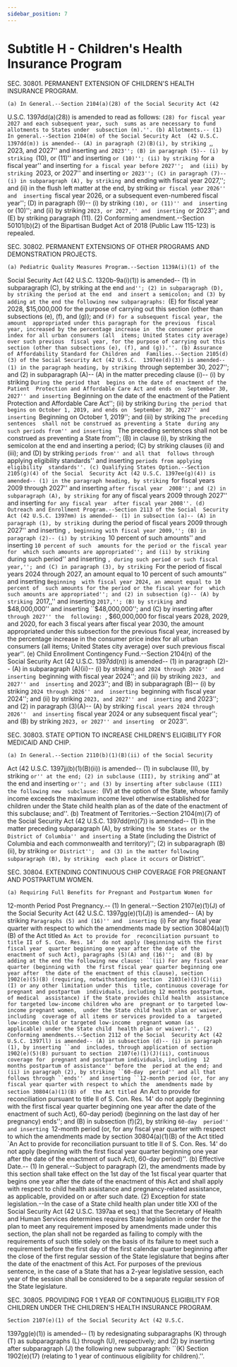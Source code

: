 ```yaml
---
sidebar_position: 7
---
```


# Subtitle H - Children's Health Insurance Program

SEC. 30801. PERMANENT EXTENSION OF CHILDREN'S HEALTH INSURANCE PROGRAM.

    (a) In General.--Section 2104(a)(28) of the Social Security Act (42 
U.S.C. 1397dd(a)(28)) is amended to read as follows:
            ``(28) for fiscal year 2027 and each subsequent year, such 
        sums as are necessary to fund allotments to States under 
        subsection (m).''.
    (b) Allotments.--
            (1) In general.--Section 2104(m) of the Social Security Act 
        (42 U.S.C. 1397dd(m)) is amended--
                    (A) in paragraph (2)(B)(i), by striking ``,, 2023, 
                and 2027'' and inserting ``and 2023'';
                    (B) in paragraph (5)--
                            (i) by striking ``(10), or (11)'' and 
                        inserting ``or (10)'';
                            (ii) by striking ``for a fiscal year'' and 
                        inserting ``for a fiscal year before 2027''; 
                        and
                            (iii) by striking ``2023, or 2027'' and 
                        inserting ``or 2023'';
                    (C) in paragraph (7)--
                            (i) in subparagraph (A), by striking ``and 
                        ending with fiscal year 2027,''; and
                            (ii) in the flush left matter at the end, 
                        by striking ``or fiscal year 2026'' and 
                        inserting ``fiscal year 2026, or a subsequent 
                        even-numbered fiscal year'';
                    (D) in paragraph (9)--
                            (i) by striking ``(10), or (11)'' and 
                        inserting ``or (10)''; and
                            (ii) by striking ``2023, or 2027,'' and 
                        inserting ``or 2023''; and
                    (E) by striking paragraph (11).
            (2) Conforming amendment.--Section 50101(b)(2) of the 
        Bipartisan Budget Act of 2018 (Public Law 115-123) is repealed.

SEC. 30802. PERMANENT EXTENSIONS OF OTHER PROGRAMS AND DEMONSTRATION 
              PROJECTS.

    (a) Pediatric Quality Measures Program.--Section 1139A(i)(1) of the 
Social Security Act (42 U.S.C. 1320b-9a(i)(1)) is amended--
            (1) in subparagraph (C), by striking at the end ``and'';
            (2) in subparagraph (D), by striking the period at the end 
        and insert a semicolon; and
            (3) by adding at the end the following new subparagraphs:
                    ``(E) for fiscal year 2028, $15,000,000 for the 
                purpose of carrying out this section (other than 
                subsections (e), (f), and (g)); and
                    ``(F) for a subsequent fiscal year, the amount 
                appropriated under this paragraph for the previous 
                fiscal year, increased by the percentage increase in 
                the consumer price index for all urban consumers (all 
                items; United States city average) over such previous 
                fiscal year, for the purpose of carrying out this 
                section (other than subsections (e), (f), and (g)).''.
    (b) Assurance of Affordability Standard for Children and 
Families.--Section 2105(d)(3) of the Social Security Act (42 U.S.C. 
1397ee(d)(3)) is amended--
            (1) in the paragraph heading, by striking ``through 
        september 30, 2027''; and
            (2) in subparagraph (A)--
                    (A) in the matter preceding clause (i)--
                            (i) by striking ``During the period that 
                        begins on the date of enactment of the Patient 
                        Protection and Affordable Care Act and ends on 
                        September 30, 2027'' and inserting ``Beginning 
                        on the date of the enactment of the Patient 
                        Protection and Affordable Care Act'';
                            (ii) by striking ``During the period that 
                        begins on October 1, 2019, and ends on 
                        September 30, 2027'' and inserting ``Beginning 
                        on October 1, 2019''; and
                            (iii) by striking ``The preceding sentences 
                        shall not be construed as preventing a State 
                        during any such periods from'' and inserting 
                        ``The preceding sentences shall not be 
                        construed as preventing a State from'';
                    (B) in clause (i), by striking the semicolon at the 
                end and inserting a period;
                    (C) by striking clauses (ii) and (iii); and
                    (D) by striking ``periods from'' and all that 
                follows through ``applying eligibility standards'' and 
                inserting ``periods from applying eligibility 
                standards''.
    (c) Qualifying States Option.--Section 2105(g)(4) of the Social 
Security Act (42 U.S.C. 1397ee(g)(4)) is amended--
            (1) in the paragraph heading, by striking ``for fiscal 
        years 2009 through 2027'' and inserting ``after fiscal year 
        2008''; and
            (2) in subparagraph (A), by striking ``for any of fiscal 
        years 2009 through 2027'' and inserting ``for any fiscal year 
        after fiscal year 2008''.
    (d) Outreach and Enrollment Program.--Section 2113 of the Social 
Security Act (42 U.S.C. 1397mm) is amended--
            (1) in subsection (a)--
                    (A) in paragraph (1), by striking ``during the 
                period of fiscal years 2009 through 2027'' and 
                inserting ``, beginning with fiscal year 2009,'';
                    (B) in paragraph (2)--
                            (i) by striking ``10 percent of such 
                        amounts'' and inserting ``10 percent of such 
                        amounts for the period or the fiscal year for 
                        which such amounts are appropriated''; and
                            (ii) by striking ``during such period'' and 
                        inserting ``, during such period or such fiscal 
                        year,''; and
                    (C) in paragraph (3), by striking ``For the period 
                of fiscal years 2024 through 2027, an amount equal to 
                10 percent of such amounts'' and inserting ``Beginning 
                with fiscal year 2024, an amount equal to 10 percent of 
                such amounts for the period or the fiscal year for 
                which such amounts are appropriated''; and
            (2) in subsection (g)--
                    (A) by striking ``2017,,'' and inserting ``2017,'';
                    (B) by striking ``and $48,000,000'' and inserting 
                ``$48,000,000''; and
                    (C) by inserting after ``through 2027'' the 
                following: ``, $60,000,000 for fiscal years 2028, 2029, 
                and 2020, for each 3 fiscal years after fiscal year 
                2030, the amount appropriated under this subsection for 
                the previous fiscal year, increased by the percentage 
                increase in the consumer price index for all urban 
                consumers (all items; United States city average) over 
                such previous fiscal year''.
    (e) Child Enrollment Contingency Fund.--Section 2104(n) of the 
Social Security Act (42 U.S.C. 1397dd(n)) is amended--
            (1) in paragraph (2)--
                    (A) in subparagraph (A)(ii)--
                            (i) by striking ``and 2024 through 2026'' 
                        and inserting ``beginning with fiscal year 
                        2024''; and
                            (ii) by striking ``2023, and 2027'' and 
                        inserting ``and 2023''; and
                    (B) in subparagraph (B)--
                            (i) by striking ``2024 through 2026'' and 
                        inserting ``beginning with fiscal year 2024''; 
                        and
                            (ii) by striking ``2023, and 2027'' and 
                        inserting ``and 2023''; and
            (2) in paragraph (3)(A)--
                    (A) by striking ``fiscal years 2024 through 2026'' 
                and inserting ``fiscal year 2024 or any subsequent 
                fiscal year''; and
                    (B) by striking ``2023, or 2027'' and inserting 
                ``or 2023''.

SEC. 30803. STATE OPTION TO INCREASE CHILDREN'S ELIGIBILITY FOR 
              MEDICAID AND CHIP.

    (a) In General.--Section 2110(b)(1)(B)(ii) of the Social Security 
Act (42 U.S.C. 1397jj(b)(1)(B)(ii)) is amended--
            (1) in subclause (II), by striking ``or'' at the end;
            (2) in subclause (III), by striking ``and'' at the end and 
        inserting ``or''; and
            (3) by inserting after subclause (III) the following new 
        subclause:
                            ``(IV) at the option of the State, whose 
                        family income exceeds the maximum income level 
                        otherwise established for children under the 
                        State child health plan as of the date of the 
                        enactment of this subclause; and''.
    (b) Treatment of Territories.--Section 2104(m)(7) of the Social 
Security Act (42 U.S.C. 1397dd(m)(7)) is amended--
            (1) in the matter preceding subparagraph (A), by striking 
        ``the 50 States or the District of Columbia'' and inserting ``a 
        State (including the District of Columbia and each commonwealth 
        and territory)'';
            (2) in subparagraph (B)(ii), by striking ``or District''; 
        and
            (3) in the matter following subparagraph (B), by striking 
        each place it occurs ``or District''.

SEC. 30804. EXTENDING CONTINUOUS CHIP COVERAGE FOR PREGNANT AND 
              POSTPARTUM WOMEN.

    (a) Requiring Full Benefits for Pregnant and Postpartum Women for 
12-month Period Post Pregnancy.--
            (1) In general.--Section 2107(e)(1)(J) of the Social 
        Security Act (42 U.S.C. 1397gg(e)(1)(J)) is amended--
                    (A) by striking ``Paragraphs (5) and (16)'' and 
                inserting ``(i) For any fiscal year quarter with 
                respect to which the amendments made by section 
                30804(a)(1)(B) of the Act titled `An Act to provide for 
                reconciliation pursuant to title II of S. Con. Res. 14' 
                do not apply (beginning with the first fiscal year 
                quarter beginning one year after the date of the 
                enactment of such Act), paragraphs (5)(A) and (16)''; 
                and
                    (B) by adding at the end the following new clause:
                    ``(ii) For any fiscal year quarter (beginning with 
                the first fiscal year quarter beginning one year after 
                the date of the enactment of this clause), section 
                1902(e)(5)(B) (requiring, notwithstanding section 
                2103(e)(3)(C)(ii)(I) or any other limitation under this 
                title, continuous coverage for pregnant and postpartum 
                individuals, including 12 months postpartum, of medical 
                assistance) if the State provides child health 
                assistance for targeted low-income children who are 
                pregnant or to targeted low-income pregnant women, 
                under the State child health plan or waiver, including 
                coverage of all items or services provided to a 
                targeted low-income child or targeted low-income 
                pregnant woman (as applicable) under the State child 
                health plan or waiver).''.
            (2) Conforming amendments.--Section 2112 of the Social 
        Security Act (42 U.S.C. 1397ll) is amended--
                    (A) in subsection (d)--
                            (i) in paragraph (1), by inserting ``and 
                        includes, through application of section 
                        1902(e)(5)(B) pursuant to section 
                        2107(e)(1)(J)(ii), continuous coverage for 
                        pregnant and postpartum individuals, including 
                        12 months postpartum of assistance'' before the 
                        period at the end; and
                            (ii) in paragraph (2), by striking ``60-day 
                        period'' and all that follows through ``ends'' 
                        and inserting ``12-month period (or, for any 
                        fiscal year quarter with respect to which the 
                        amendments made by section 30804(a)(1)(B) of 
                        the Act titled `An Act to provide for 
                        reconciliation pursuant to title II of S. Con. 
                        Res. 14' do not apply (beginning with the first 
                        fiscal year quarter beginning one year after 
                        the date of the enactment of such Act), 60-day 
                        period) (beginning on the last day of her 
                        pregnancy) ends''; and
                    (B) in subsection (f)(2), by striking ``60-day 
                period'' and inserting ``12-month period (or, for any 
                fiscal year quarter with respect to which the 
                amendments made by section 30804(a)(1)(B) of the Act 
                titled `An Act to provide for reconciliation pursuant 
                to title II of S. Con. Res. 14' do not apply (beginning 
                with the first fiscal year quarter beginning one year 
                after the date of the enactment of such Act), 60-day 
                period)''.
    (b) Effective Date.--
            (1) In general.--Subject to paragraph (2), the amendments 
        made by this section shall take effect on the 1st day of the 
        1st fiscal year quarter that begins one year after the date of 
        the enactment of this Act and shall apply with respect to child 
        health assistance and pregnancy-related assistance, as 
        applicable, provided on or after such date.
            (2) Exception for state legislation.--In the case of a 
        State child health plan under title XXI of the Social Security 
        Act (42 U.S.C. 1397aa et seq.) that the Secretary of Health and 
        Human Services determines requires State legislation in order 
        for the plan to meet any requirement imposed by amendments made 
        under this section, the plan shall not be regarded as failing 
        to comply with the requirements of such title solely on the 
        basis of its failure to meet such a requirement before the 
        first day of the first calendar quarter beginning after the 
        close of the first regular session of the State legislature 
        that begins after the date of the enactment of this Act. For 
        purposes of the previous sentence, in the case of a State that 
        has a 2-year legislative session, each year of the session 
        shall be considered to be a separate regular session of the 
        State legislature.

SEC. 30805. PROVIDING FOR 1 YEAR OF CONTINUOUS ELIGIBILITY FOR CHILDREN 
              UNDER THE CHILDREN'S HEALTH INSURANCE PROGRAM.

    Section 2107(e)(1) of the Social Security Act (42 U.S.C. 
1397gg(e)(1)) is amended--
            (1) by redesignating subparagraphs (K) through (T) as 
        subparagraphs (L) through (U), respectively; and
            (2) by inserting after subparagraph (J) the following new 
        subparagraph:
                    ``(K) Section 1902(e)(17) (relating to 1 year of 
                continuous eligibility for children).''.
